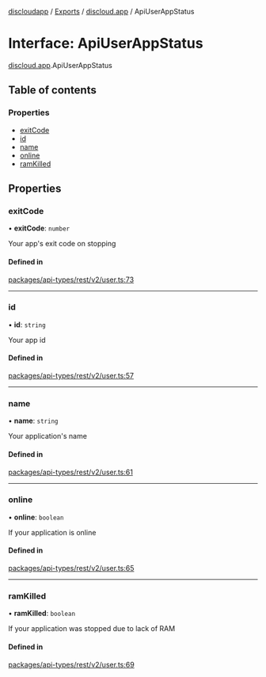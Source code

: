 [discloudapp](../README.md) / [Exports](../modules.md) / [discloud.app](../modules/discloud_app.md) / ApiUserAppStatus

# Interface: ApiUserAppStatus

[discloud.app](../modules/discloud_app.md).ApiUserAppStatus

## Table of contents

### Properties

- [exitCode](discloud_app.ApiUserAppStatus.md#exitcode)
- [id](discloud_app.ApiUserAppStatus.md#id)
- [name](discloud_app.ApiUserAppStatus.md#name)
- [online](discloud_app.ApiUserAppStatus.md#online)
- [ramKilled](discloud_app.ApiUserAppStatus.md#ramkilled)

## Properties

### exitCode

• **exitCode**: `number`

Your app's exit code on stopping

#### Defined in

[packages/api-types/rest/v2/user.ts:73](https://github.com/discloud/discloud.app/blob/86003e6/packages/api-types/rest/v2/user.ts#L73)

___

### id

• **id**: `string`

Your app id

#### Defined in

[packages/api-types/rest/v2/user.ts:57](https://github.com/discloud/discloud.app/blob/86003e6/packages/api-types/rest/v2/user.ts#L57)

___

### name

• **name**: `string`

Your application's name

#### Defined in

[packages/api-types/rest/v2/user.ts:61](https://github.com/discloud/discloud.app/blob/86003e6/packages/api-types/rest/v2/user.ts#L61)

___

### online

• **online**: `boolean`

If your application is online

#### Defined in

[packages/api-types/rest/v2/user.ts:65](https://github.com/discloud/discloud.app/blob/86003e6/packages/api-types/rest/v2/user.ts#L65)

___

### ramKilled

• **ramKilled**: `boolean`

If your application was stopped due to lack of RAM

#### Defined in

[packages/api-types/rest/v2/user.ts:69](https://github.com/discloud/discloud.app/blob/86003e6/packages/api-types/rest/v2/user.ts#L69)
